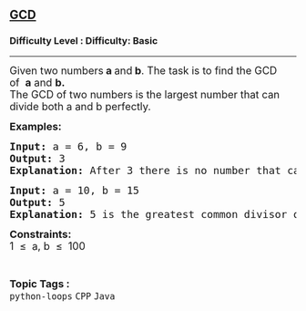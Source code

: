 <h2><a href="https://www.geeksforgeeks.org/problems/gcd--144435/1?page=2&difficulty=Basic&status=unsolved&sortBy=latest">GCD</a></h2><h3>Difficulty Level : Difficulty: Basic</h3><hr><div class="problems_problem_content__Xm_eO"><p><span style="font-size: 18px;">Given two numbers<strong>&nbsp;a&nbsp;</strong>and<strong>&nbsp;b</strong>. The task is to find the GCD of&nbsp;&nbsp;<strong>a</strong>&nbsp;and&nbsp;<strong>b.<br></strong></span><span style="font-size: 18px;">The GCD of two numbers is the largest number that can divide both a and b perfectly.</span></p>
<p><span style="font-size: 18px;"><strong>Examples:</strong></span></p>
<pre><span style="font-size: 18px;"><strong>Input: </strong>a = 6, b = 9
<strong>Output: </strong>3
<strong>Explanation: </strong>After 3 there is no number that can divide both 6 and 9 perfectly.</span></pre>
<pre><span style="font-size: 18px;"><strong>Input: </strong>a = 10, b = 15
<strong>Output: </strong>5
<strong>Explanation: </strong></span><span style="font-size: 18px;">5 is the greatest common divisor of 10 and 15.</span></pre>
<p><span style="font-size: 18px;"><strong>Constraints:</strong></span><br><span style="font-size: 18px;">1&nbsp; ≤&nbsp; a, b&nbsp; ≤&nbsp; 100</span></p></div><br><p><span style=font-size:18px><strong>Topic Tags : </strong><br><code>python-loops</code>&nbsp;<code>CPP</code>&nbsp;<code>Java</code>&nbsp;